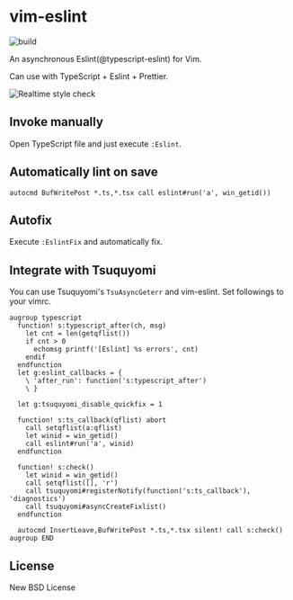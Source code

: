 # vim-eslint

![build](https://github.com/heavenshell/vim-eslint/workflows/build/badge.svg)

An asynchronous Eslint(@typescript-eslint) for Vim.

Can use with TypeScript + Eslint + Prettier.

![Realtime style check](./assets/vim-eslint.gif)

## Invoke manually

Open TypeScript file and just execute `:Eslint`.

## Automatically lint on save

```viml
autocmd BufWritePost *.ts,*.tsx call eslint#run('a', win_getid())
```

## Autofix

Execute `:EslintFix` and automatically fix.

## Integrate with Tsuquyomi

You can use Tsuquyomi's `TsuAsyncGeterr` and vim-eslint.
Set followings to your vimrc.

```viml
augroup typescript
  function! s:typescript_after(ch, msg)
    let cnt = len(getqflist())
    if cnt > 0
      echomsg printf('[Eslint] %s errors', cnt)
    endif
  endfunction
  let g:eslint_callbacks = {
    \ 'after_run': function('s:typescript_after')
    \ }

  let g:tsuquyomi_disable_quickfix = 1

  function! s:ts_callback(qflist) abort
    call setqflist(a:qflist)
    let winid = win_getid()
    call eslint#run('a', winid)
  endfunction

  function! s:check()
    let winid = win_getid()
    call setqflist([], 'r')
    call tsuquyomi#registerNotify(function('s:ts_callback'), 'diagnostics')
    call tsuquyomi#asyncCreateFixlist()
  endfunction

  autocmd InsertLeave,BufWritePost *.ts,*.tsx silent! call s:check()
augroup END
```

## License

New BSD License

